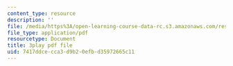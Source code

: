 ```yaml
---
content_type: resource
description: ''
file: /media/https%3A/open-learning-course-data-rc.s3.amazonaws.com/res-18-005-highlights-of-calculus-spring-2010/7417ddcecca3d9b20efbd35972665c11_kAv5pahIevE.pdf
file_type: application/pdf
resourcetype: Document
title: 3play pdf file
uid: 7417ddce-cca3-d9b2-0efb-d35972665c11
---
```

